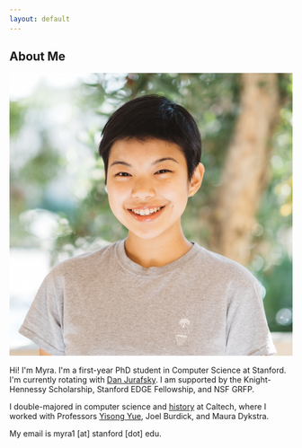 ```yaml
---
layout: default
---
```


## About Me

<img class="profile-picture" src="imgs/me.jpg">

Hi! I'm Myra. I'm a first-year PhD student in Computer Science at Stanford. I'm currently rotating with <a href="https://web.stanford.edu/~jurafsky">Dan Jurafsky</a>. I am supported by the Knight-Hennessy Scholarship, Stanford EDGE Fellowship, and NSF GRFP.

I double-majored in computer science and <a href="https://thesis.library.caltech.edu/14990/">history</a> at Caltech, where I worked with Professors <a href="http://www.yisongyue.com/">Yisong Yue</a>, Joel Burdick, and Maura Dykstra.
 
My email is myra1 [at] stanford [dot] edu. 



<!-- <center><img style="max-height: 100px;" src="tontonsnail.gif"></center> -->

